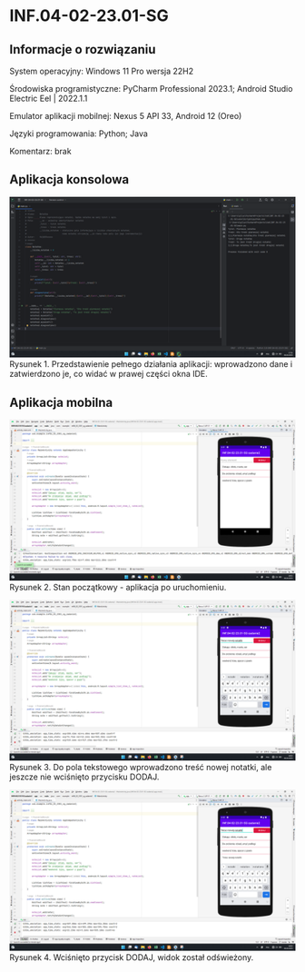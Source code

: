 # INF.04-02-23.01-SG

## Informacje o rozwiązaniu

System operacyjny: Windows 11 Pro wersja 22H2

Środowiska programistyczne: PyCharm Professional 2023.1; Android Studio Electric Eel | 2022.1.1

Emulator aplikacji mobilnej: Nexus 5 API 33, Android 12 (Oreo)

Języki programowania: Python; Java

Komentarz: brak

## Aplikacja konsolowa

![konsola1.png](dokumentacja/konsola1.png)
Rysunek 1. Przedstawienie pełnego działania aplikacji: wprowadzono dane i zatwierdzono je, co widać w prawej części okna IDE.

## Aplikacja mobilna

![mobile1.png](dokumentacja/mobile1.png)
Rysunek 2. Stan początkowy - aplikacja po uruchomieniu.

![mobile2.png](dokumentacja/mobile2.png)
Rysunek 3. Do pola tekstowego wprowadzono treść nowej notatki, ale jeszcze nie wciśnięto przycisku DODAJ.

![mobile3.png](dokumentacja/mobile3.png)
Rysunek 4. Wciśnięto przycisk DODAJ, widok został odświeżony.
